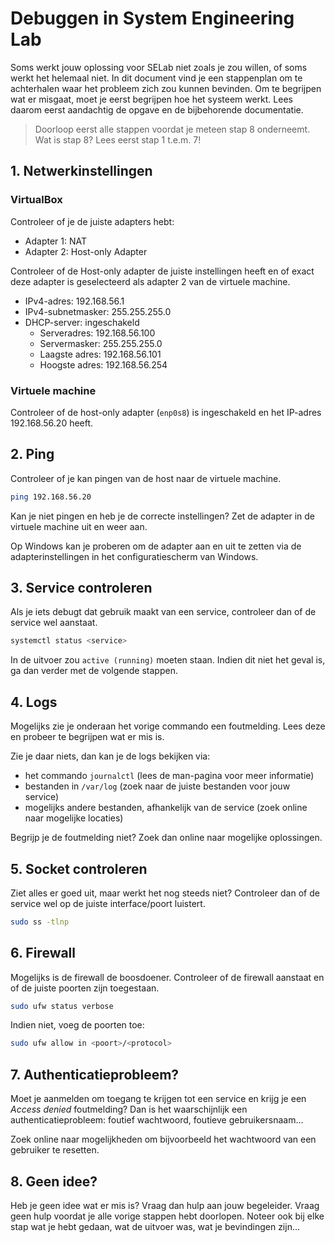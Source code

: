 # Debuggen in System Engineering Lab

Soms werkt jouw oplossing voor SELab niet zoals je zou willen, of soms werkt het helemaal niet. In dit document vind je een stappenplan om te achterhalen waar het probleem zich zou kunnen bevinden. Om te begrijpen wat er misgaat, moet je eerst begrijpen hoe het systeem werkt. Lees daarom eerst aandachtig de opgave en de bijbehorende documentatie.

> Doorloop eerst alle stappen voordat je meteen stap 8 onderneemt. Wat is stap 8? Lees eerst stap 1 t.e.m. 7!

## 1. Netwerkinstellingen

### VirtualBox

Controleer of je de juiste adapters hebt:

- Adapter 1: NAT
- Adapter 2: Host-only Adapter

Controleer of de Host-only adapter de juiste instellingen heeft en of exact deze adapter is geselecteerd als adapter 2 van de virtuele machine.

- IPv4-adres: 192.168.56.1
- IPv4-subnetmasker: 255.255.255.0
- DHCP-server: ingeschakeld
  - Serveradres: 192.168.56.100
  - Servermasker: 255.255.255.0
  - Laagste adres: 192.168.56.101
  - Hoogste adres: 192.168.56.254

### Virtuele machine

Controleer of de host-only adapter (`enp0s8`) is ingeschakeld en het IP-adres 192.168.56.20 heeft.

## 2. Ping

Controleer of je kan pingen van de host naar de virtuele machine.

```bash
ping 192.168.56.20
```

Kan je niet pingen en heb je de correcte instellingen? Zet de adapter in de virtuele machine uit en weer aan.

Op Windows kan je proberen om de adapter aan en uit te zetten via de adapterinstellingen in het configuratiescherm van Windows.

## 3. Service controleren

Als je iets debugt dat gebruik maakt van een service, controleer dan of de service wel aanstaat.

```bash
systemctl status <service>
```

In de uitvoer zou `active (running)` moeten staan. Indien dit niet het geval is, ga dan verder met de volgende stappen.

## 4. Logs

Mogelijks zie je onderaan het vorige commando een foutmelding. Lees deze en probeer te begrijpen wat er mis is.

Zie je daar niets, dan kan je de logs bekijken via:

- het commando `journalctl` (lees de man-pagina voor meer informatie)
- bestanden in `/var/log` (zoek naar de juiste bestanden voor jouw service)
- mogelijks andere bestanden, afhankelijk van de service (zoek online naar mogelijke locaties)

Begrijp je de foutmelding niet? Zoek dan online naar mogelijke oplossingen.

## 5. Socket controleren

Ziet alles er goed uit, maar werkt het nog steeds niet? Controleer dan of de service wel op de juiste interface/poort luistert.

```bash
sudo ss -tlnp
```

## 6. Firewall

Mogelijks is de firewall de boosdoener. Controleer of de firewall aanstaat en of de juiste poorten zijn toegestaan.

```bash
sudo ufw status verbose
```

Indien niet, voeg de poorten toe:

```bash
sudo ufw allow in <poort>/<protocol>
```

## 7. Authenticatieprobleem?

Moet je aanmelden om toegang te krijgen tot een service en krijg je een _Access denied_ foutmelding? Dan is het waarschijnlijk een authenticatieprobleem: foutief wachtwoord, foutieve gebruikersnaam...

Zoek online naar mogelijkheden om bijvoorbeeld het wachtwoord van een gebruiker te resetten.

## 8. Geen idee?

Heb je geen idee wat er mis is? Vraag dan hulp aan jouw begeleider. Vraag geen hulp voordat je alle vorige stappen hebt doorlopen. Noteer ook bij elke stap wat je hebt gedaan, wat de uitvoer was, wat je bevindingen zijn...
